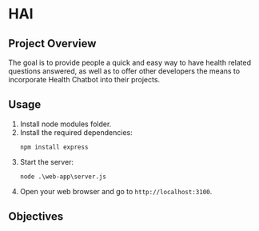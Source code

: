﻿# HAI

## Project Overview

The goal is to provide people a quick and easy way to have health related questions answered, as well as to offer other developers the means to incorporate Health Chatbot into their projects.

## Usage

1. Install node modules folder.
2. Install the required dependencies:
   ```
   npm install express
   ```
3. Start the server:
   ```
   node .\web-app\server.js
   ```
4. Open your web browser and go to `http://localhost:3100`.


## Objectives
